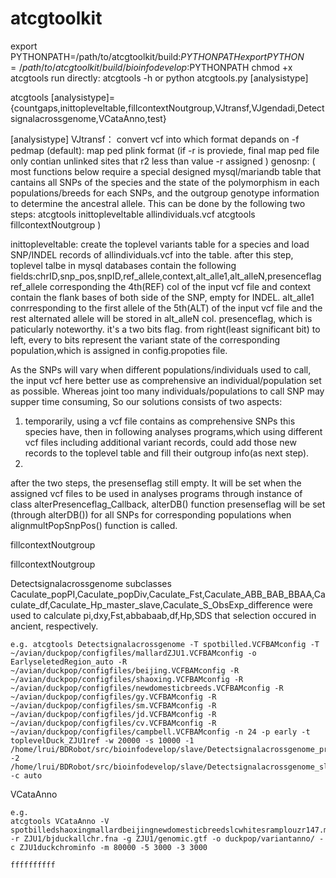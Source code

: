 # atcgtoolkit

export PYTHONPATH=/path/to/atcgtoolkit/build:$PYTHONPATH
export PYTHON=/path/to/atcgtoolkit/build/bioinfodevelop:$PYTHONPATH
chmod +x atcgtools
run directly:
atcgtools -h
or 
python atcgtools.py [analysistype]


atcgtools [analysistype]={countgaps,inittopleveltable,fillcontextNoutgroup,VJtransf,VJgendadi,Detectsignalacrossgenome,VCataAnno,test}

[analysistype]
 VJtransf：
 convert vcf into which format depands on -f 
 pedmap (default): map ped plink format (if -r is proviede, final map ped file only contian unlinked sites that r2 less than value -r assigned )
 genosnp:
( most functions below require a special designed mysql/mariandb table that cantains all SNPs of the species and the state of the polymorphism in each populations/breeds for each SNPs, 
  and the outgroup genotype information to determine the ancestral allele. This can be done by the following two steps:
 atcgtools inittopleveltable allindividuals.vcf
 atcgtools fillcontextNoutgroup 
 )
 
 inittopleveltable:
 	create the toplevel variants table for a species and load SNP/INDEL records of allindividuals.vcf into the table.
 	after this step, toplevel talbe in mysql databases contain the following fields:chrID,snp_pos,snpID,ref_allele,context,alt_alle1,alt_alleN,presenceflag
 	ref_allele corresponding the 4th(REF) col of the input vcf file and context contain the flank bases of both side of the SNP, empty for INDEL.
 	alt_alle1 conrresponding to the first allele of the 5th(ALT) of the input vcf file and the rest alternated allele will be stored in alt_alleN col.
 	presenceflag, which is paticularly noteworthy. it's a two bits flag. from right(least significant bit) to left, every to bits represent the variant state of the corresponding population,which is assigned in config.propoties file.
 	
 As the SNPs will vary when different populations/individuals used to call, the input vcf here better use as comprehensive an individual/population set as possible. 
 Whereas joint too many individuals/populations to call SNP may supper time consuming, So our solutions consists of two aspects:
 1) temporarily, using a vcf file contains as comprehensive SNPs this species have, then in following analyses programs,which using different vcf files including additional variant records, could add those new records to the toplevel table and fill their outgroup info(as next step).
 2) 
 after the two steps, the presenseflag still empty. It will be set when the assigned vcf files to be used in analyses programs through instance of class alterPresenceflag_Callback, alterDB() function
 presenseflag will be set (through alterDB()) for all SNPs for corresponding populations when alignmultPopSnpPos() function is called.

 fillcontextNoutgroup
 
 fillcontextNoutgroup


 Detectsignalacrossgenome
 subclasses Caculate_popPI,Caculate_popDiv,Caculate_Fst,Caculate_ABB_BAB_BBAA,Caculate_df,Caculate_Hp_master_slave,Caculate_S_ObsExp_difference were used to
 calculate pi,dxy,Fst,abbabaab,df,Hp,SDS that selection occured in ancient, respectively.
	
	e.g. atcgtools Detectsignalacrossgenome -T spotbilled.VCFBAMconfig -T ~/avian/duckpop/configfiles/mallardZJU1.VCFBAMconfig -o EarlyseletedRegion_auto -R ~/avian/duckpop/configfiles/beijing.VCFBAMconfig -R ~/avian/duckpop/configfiles/shaoxing.VCFBAMconfig -R ~/avian/duckpop/configfiles/newdomesticbreeds.VCFBAMconfig -R ~/avian/duckpop/configfiles/gy.VCFBAMconfig -R ~/avian/duckpop/configfiles/sm.VCFBAMconfig -R ~/avian/duckpop/configfiles/jd.VCFBAMconfig -R ~/avian/duckpop/configfiles/cv.VCFBAMconfig -R ~/avian/duckpop/configfiles/campbell.VCFBAMconfig -n 24 -p early -t toplevelDuck_ZJU1ref -w 20000 -s 10000 -1 /home/lrui/BDRobot/src/bioinfodevelop/slave/Detectsignalacrossgenome_producecorrelation_slave.py -2 /home/lrui/BDRobot/src/bioinfodevelop/slave/Detectsignalacrossgenome_slidewin_slave.py -c auto

 VCataAnno
	
	e.g. 
	atcgtools VCataAnno -V spotbilledshaoxingmallardbeijingnewdomesticbreedslcwhitesramplouzr147.majorwild_domestic.vcf -r ZJU1/bjduckallchr.fna -g ZJU1/genomic.gtf -o duckpop/variantanno/ -c ZJU1duckchrominfo -m 80000 -5 3000 -3 3000
	
	ffffffffff
